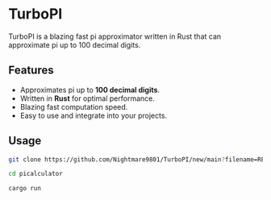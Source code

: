 # TurboPI

TurboPI is a blazing fast pi approximator written in Rust that can approximate pi up to 100 decimal digits.

## Features

- Approximates pi up to **100 decimal digits**.
- Written in **Rust** for optimal performance.
- Blazing fast computation speed.
- Easy to use and integrate into your projects.

## Usage

   ```bash
   git clone https://github.com/Nightmare9801/TurboPI/new/main?filename=README.md

   cd picalculator

   cargo run
   
